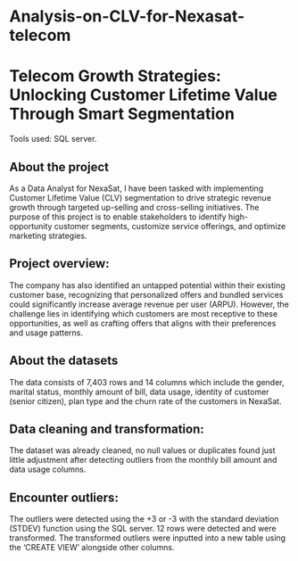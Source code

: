 # Analysis-on-CLV-for-Nexasat-telecom
# Telecom Growth Strategies: Unlocking Customer Lifetime Value Through Smart Segmentation
Tools used: SQL server. 
## About the project
As a Data Analyst for NexaSat, I have been tasked with implementing Customer Lifetime Value (CLV) segmentation to drive strategic revenue growth through targeted up-selling and cross-selling initiatives. The purpose of this project is to enable stakeholders to identify high-opportunity customer segments, customize service offerings, and optimize marketing strategies.
## Project overview: 
The company has also identified an untapped potential within their existing customer base, recognizing that personalized offers and bundled services could significantly increase average revenue per user (ARPU). However, the challenge lies in identifying which customers are most receptive to these opportunities, as well as crafting offers that aligns with their preferences and usage patterns. 
## About the datasets
The data consists of 7,403 rows and 14 columns which include the gender, marital status, monthly amount of bill, data usage, identity of customer (senior citizen), plan type and the churn rate of the customers in NexaSat. 
## Data cleaning and transformation: 
The dataset was already cleaned, no null values or duplicates found just little adjustment after detecting outliers from the monthly bill amount and data usage columns.
## Encounter outliers:
The outliers were detected using the +3 or -3 with the standard deviation (STDEV) function using the SQL server.  12 rows were detected and were transformed. The transformed outliers were inputted into a new table using the ‘CREATE VIEW’ alongside other columns. 

